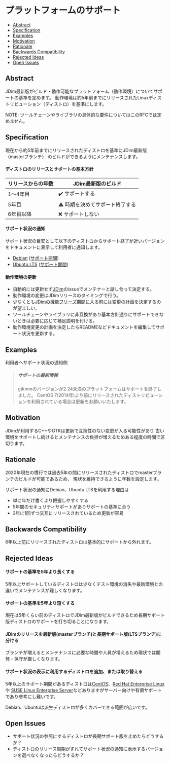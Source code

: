 # プラットフォームのサポート

- [Abstract](#Abstract)
- [Specification](#Specification)
- [Examples](#Examples)
- [Motivation](#Motivation)
- [Rationale](#Rationale)
- [Backwards Compatibility](#Backwards)
- [Rejected Ideas](#Rejected)
- [Open Issues](#Issues)


<a name="Abstract"></a>
## Abstract
JDim最新版がビルド・動作可能なプラットフォーム（動作環境）についてサポートの基準を定めます。
動作環境は約5年前までにリリースされたLinuxディストリビューション（ディストロ）を基準にします。

NOTE: ツールチェーンやライブラリの具体的な要件についてはこのRFCでは定めません。


<a name="Specification"></a>
## Specification

現在から約5年前までにリリースされたディストロを基準にJDim最新版（masterブランチ）
のビルドができるようにメンテナンスします。

#### ディストロのリリースとサポートの基本方針

| リリースからの年数 | JDim最新版のビルド
| ---                | ---
| 1〜4年目           | :heavy_check_mark: サポートする
| 5年目              | :warning: 時期を決めてサポート終了する
| 6年目以降          | :x: サポートしない

#### サポート状況の通知

サポート状況の目安として以下のディストロからサポート終了が近いバージョンをドキュメントに表示して利用者に通知します。

- [Debian](https://www.debian.org/) ([サポート期間](https://wiki.debian.org/LTS))
- [Ubuntu LTS](https://ubuntu.com/) ([サポート期間](https://wiki.ubuntu.com/Releases))

#### 動作環境の更新

- 自動的には更新せず[JDim]のissueでメンテナーと話し合って決定する。
- 動作環境の変更はJDimリリースのタイミングで行う。
- 少なくとも[JDimの機能フリーズ期間][0005-spec]に入る前には変更の計画を決定するのが望ましい。
- ツールチェーンやライブラリに非互換があり基本方針通りにサポートできないときは必要に応じて補足説明を付ける。
- 動作環境変更の計画を決定したらREADMEなどドキュメントを編集してサポート状況を更新する。


<a name="Examples"></a>
## Examples

利用者へサポート状況の通知例

> ##### サポートの最新情報
> gtkmmのバージョンが2.24未満のプラットフォームはサポートを終了しました。
> CentOS 7(2014年)より前にリリースされたディストリビューションを利用されている場合は更新をお願いいたします。


<a name="Motivation"></a>
## Motivation
JDimが利用するC++やGTKは更新で互換性のない変更が入る可能性があり
古い環境をサポートし続けるとメンテナンスの負担が増えるためある程度の時間で区切ります。


<a name="Rationale"></a>
## Rationale
2020年現在の慣行では過去5年の間にリリースされたディストロでmasterブランチのビルドが可能であるため、
現状を維持できるように年数を設定します。

サポート状況の通知にDebian、Ubuntu LTSを利用する理由は

- 単に年だけ書くより把握しやすくする
- 5年間のセキュリティサポートがありサポートの基準に合う
- 2年に1回ずつ交互にリリースされているため更新が容易


<a name="Backwards"></a>
## Backwards Compatibility
6年以上前にリリースされたディストロは基本的にサポートから外れます。


<a name="Rejected"></a>
## Rejected Ideas

#### サポートの基準を5年より長くする
5年以上サポートしているディストロは少なくテスト環境の消失や最新環境との違いでメンテナンスが難しくなります。

#### サポートの基準を5年より短くする
現在は5年くらい前のディストロでJDim最新版がビルドできるため長期サポート版ディストロのサポートを打ち切ることになります。

#### JDimのリリースを最新版(masterブランチ)と長期サポート版(LTSブランチ)に分ける
ブランチが増えるとメンテナンスに必要な時間や人員が増えるため現状では開発・保守が厳しくなります。

#### サポート状況の表示に利用するディストロを追加、または取り替える
5年以上のサポート期間があるディストロは[CentOS][cent]、[Red Hat Enterprise Linux][red]や
[SUSE Linux Enterprise Server][suse]などありますがサーバー向けや有償サポートであり参考にし難いです。

Debian、Ubuntuは派生ディストロが多くカバーできる範囲が広いです。


<a name="Issues"></a>
## Open Issues

- サポート状況の参照にするディストロが長期サポート版を止めたらどうするか？
- ディストロのリリース周期がずれてサポート状況の通知に表示するバージョンを選べなくなったらどうするか？


[JDim]: https://github.com/JDimproved/JDim
[0005-spec]: https://github.com/JDimproved/rfcs/blob/master/docs/0005-release-cycle.md#Specification
[cent]: https://www.centos.org
[red]: https://www.redhat.com/ja
[suse]: https://www.suse.com/ja-jp/

